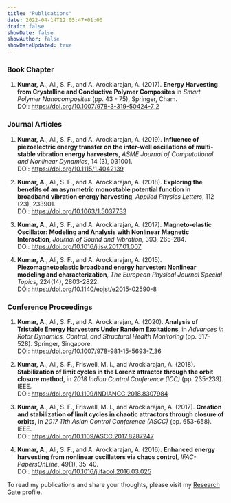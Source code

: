 ```yaml
---
title: "Publications"
date: 2022-04-14T12:05:47+01:00
draft: false
showDate: false
showAuthor: false
showDateUpdated: true
---
```


### Book Chapter
1. **Kumar, A.**, Ali, S. F., and A. Arockiarajan, A. (2017). **Energy Harvesting from Crystalline and Conductive Polymer Composites** in *Smart Polymer Nanocomposites* (pp. 43 - 75), Springer, Cham.  
DOI: <https://doi.org/10.1007/978-3-319-50424-7_2>

### Journal Articles
1. **Kumar, A.**, Ali, S. F., and A. Arockiarajan, A. (2019). **Influence of piezoelectric energy transfer on the inter-well oscillations of multi-stable vibration energy harvesters**, *ASME Journal of Computational and Nonlinear Dynamics*, 14 (3), 031001.  
DOI: <https://doi.org/10.1115/1.4042139>

2. **Kumar, A.**, Ali, S. F., and A. Arockiarajan, A. (2018). **Exploring the benefits of an asymmetric monostable potential function in broadband vibration energy harvesting**, *Applied Physics Letters*, 112 (23), 233901.  
DOI: <https://doi.org/10.1063/1.5037733>

3. **Kumar, A.**, Ali, S. F., and A. Arockiarajan, A. (2017). **Magneto-elastic Oscillator: Modeling and Analysis with Nonlinear Magnetic Interaction**, *Journal of Sound and Vibration*, 393, 265-284.  
DOI: <https://doi.org/10.1016/j.jsv.2017.01.007>

4. **Kumar, A.**, Ali, S. F., and A. Arockiarajan, A. (2015). **Piezomagnetoelastic broadband energy harvester: Nonlinear modeling and characterization**, *The European Physical Journal Special Topics*, 224(14), 2803-2822.  
DOI: <https://doi.org/10.1140/epjst/e2015-02590-8>

### Conference Proceedings
1. **Kumar, A.**, Ali, S. F., and A. Arockiarajan, A. (2020). **Analysis of Tristable Energy Harvesters Under Random Excitations**, in *Advances in Rotor Dynamics, Control, and Structural Health Monitoring* (pp. 517-528). Springer, Singapore.  
DOI: <https://doi.org/10.1007/978-981-15-5693-7_36>

2. **Kumar, A.**, Ali, S. F., Friswell, M. I., and Arockiarajan, A. (2018). **Stabilization of limit cycles in the Lorenz attractor through the orbit closure method**, in *2018 Indian Control Conference (ICC)* (pp. 235-239). IEEE.  
DOI: <https://doi.org/10.1109/INDIANCC.2018.8307984>

3. **Kumar, A.**, Ali, S. F., Friswell, M. I., and Arockiarajan, A. (2017). **Creation and stabilization of limit cycles in chaotic attractors through closure of orbits**, in *2017 11th Asian Control Conference (ASCC)* (pp. 653-658). IEEE.  
DOI: <https://doi.org/10.1109/ASCC.2017.8287247>

4. **Kumar, A.**, Ali, S. F., and A. Arockiarajan, A. (2016). **Enhanced energy harvesting from nonlinear oscillators via chaos control**, *IFAC-PapersOnLine*, 49(1), 35-40.  
DOI: <https://doi.org/10.1016/j.ifacol.2016.03.025>  

To read my publications and share your thoughts, please visit my [Research Gate](https://www.researchgate.net/profile/Aravind-Kumar-2/research) profile.

